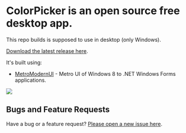 # ColorPicker is an open source free desktop app.

This repo builds is supposed to use in desktop (only Windows).

[Download the latest release here](http://www.google.com).

It's built using:

- [MetroModernUI](https://github.com/dennismagno/metroframework-modern-ui) - Metro UI of Windows 8 to .NET Windows Forms applications.

<img src="https://user-images.githubusercontent.com/31954328/31900070-bb8b7930-b836-11e7-83ff-55f98c3f3233.gif" />

## Bugs and Feature Requests

Have a bug or a feature request? [Please open a new issue here](https://github.com/jehokoa/ColorPicker/issues).
